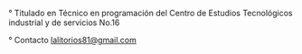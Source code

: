 
° Titulado en Técnico en programación del Centro de Estudios Tecnológicos industrial y de servicios No.16

° Contacto lalitorios81@gmail.com

